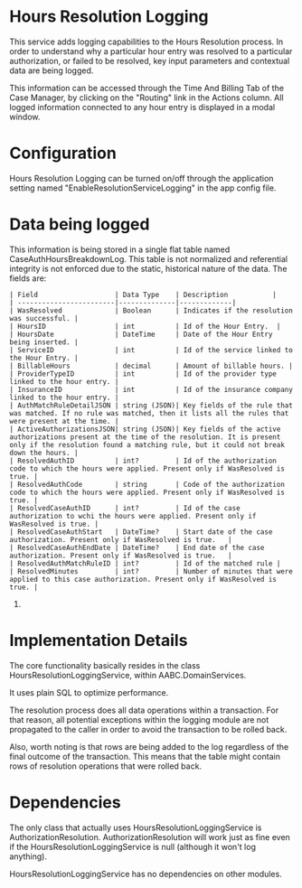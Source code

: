 # Hours Resolution Logging

This service adds logging capabilities to the Hours Resolution process. In order to understand why a particular hour entry was resolved to a particular authorization, or failed to be resolved, key input parameters and contextual data are being logged.

This information can be accessed through the Time And Billing Tab of the Case Manager, by clicking on the "Routing" link in the Actions column. All logged information connected to any hour entry is displayed in a modal window.


# Configuration

Hours Resolution Logging can be turned on/off through the application setting named "EnableResolutionServiceLogging" in the app config file.


# Data being logged

This information is being stored in a single flat table named CaseAuthHoursBreakdownLog. This table is not normalized and referential integrity is not enforced due to the static, historical nature of the data. The fields are:

    | Field                   | Data Type    | Description           |
    | ------------------------|--------------|-------------|
    | WasResolved             | Boolean      | Indicates if the resolution was successful. |
    | HoursID                 | int          | Id of the Hour Entry.  |
    | HoursDate               | DateTime     | Date of the Hour Entry being inserted. |
    | ServiceID               | int          | Id of the service linked to the Hour Entry. |
    | BillableHours           | decimal      | Amount of billable hours. |
    | ProviderTypeID          | int          | Id of the provider type linked to the hour entry. |
    | InsuranceID             | int          | Id of the insurance company linked to the hour entry. |
    | AuthMatchRuleDetailJSON | string (JSON)| Key fields of the rule that was matched. If no rule was matched, then it lists all the rules that were present at the time. |
    | ActiveAuthorizationsJSON| string (JSON)| Key fields of the active authorizations present at the time of the resolution. It is present only if the resolution found a matching rule, but it could not break down the hours. |
    | ResolvedAuthID          | int?         | Id of the authorization code to which the hours were applied. Present only if WasResolved is true. |
    | ResolvedAuthCode        | string       | Code of the authorization code to which the hours were applied. Present only if WasResolved is true. |
    | ResolvedCaseAuthID      | int?         | Id of the case authorization to wchi the hours were applied. Present only if WasResolved is true. |
    | ResolvedCaseAuthStart   | DateTime?    | Start date of the case authorization. Present only if WasResolved is true.   |
    | ResolvedCaseAuthEndDate | DateTime?    | End date of the case authorization. Present only if WasResolved is true.   |
    | ResolvedAuthMatchRuleID | int?         | Id of the matched rule |
    | ResolvedMinutes         | int?         | Number of minutes that were applied to this case authorization. Present only if WasResolved is true. |
1. 

# Implementation Details

The core functionality basically resides in the class HoursResolutionLoggingService, within AABC.DomainServices.

It uses plain SQL to optimize performance.

The resolution process does all data operations within a transaction. For that reason, all potential exceptions within the logging module are not propagated to the caller in order to avoid the transaction to be rolled back.

Also, worth noting is that rows are being added to the log regardless of the final outcome of the transaction. This means that the table might contain rows of resolution operations that were rolled back.


# Dependencies

The only class that actually uses HoursResolutionLoggingService is AuthorizationResolution. AuthorizationResolution will work just as fine even if the HoursResolutionLoggingService is null (although it won't log anything). 

HoursResolutionLoggingService has no dependencies on other modules.



